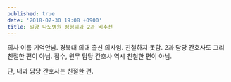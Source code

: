 ```yaml
---
published: true
date: '2018-07-30 19:08 +0900'
title: 밀양 나노병원 정형외과 2과 비추천
---
```

의사 이름 기억안남. 경북대 의대 출신 의사임. 친철하지 못함.
2과 담당 간호사도 그리 친절한 편이 아님. 접수, 원무 담당 간호사 역시 친철한 편이 아님.

단, 내과 담당 간호사는 친절한 편.
